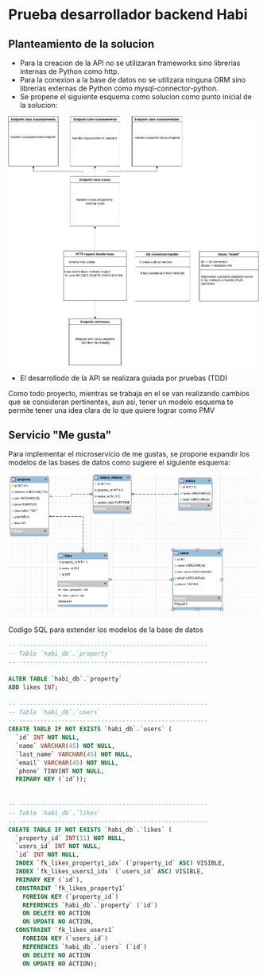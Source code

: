 # Prueba desarrollador backend Habi

## Planteamiento de la solucion

- Para la creacion de la API no se utilizaran frameworks sino librerias internas de Python como http.
- Para la conexion a la base de datos no se utilizara ninguna ORM sino librerias externas de Python como mysql-connector-python.
- Se propene el siguiente esquema como solucion como punto inicial de la solucion:

![arquitectura](./img/arquitectura.png "arquitectura")

- El desarrollodo de la API se realizara guiada por pruebas (TDD)

Como todo proyecto, mientras se trabaja en el se van realizando cambios que se consideran pertinentes, aun asi, tener un modelo esquema te permite tener una idea clara de lo que quiere lograr como PMV

## Servicio "Me gusta"

Para implementar el microservicio de me gustas, se propone expandir los modelos de las bases de datos como sugiere el siguiente esquema:

![modelos likes](./img/modelo_likes.png "modelo likes")

Codigo SQL para extender los modelos de la base de datos
```SQL
-- -----------------------------------------------------
-- Table `habi_db`.`property`
-- -----------------------------------------------------

ALTER TABLE `habi_db`.`property`
ADD likes INT;

-- -----------------------------------------------------
-- Table `habi_db`.`users`
-- -----------------------------------------------------
CREATE TABLE IF NOT EXISTS `habi_db`.`users` (
  `id` INT NOT NULL,
  `name` VARCHAR(45) NOT NULL,
  `last_name` VARCHAR(45) NOT NULL,
  `email` VARCHAR(45) NOT NULL,
  `phone` TINYINT NOT NULL,
  PRIMARY KEY (`id`));


-- -----------------------------------------------------
-- Table `habi_db`.`likes`
-- -----------------------------------------------------
CREATE TABLE IF NOT EXISTS `habi_db`.`likes` (
  `property_id` INT(11) NOT NULL,
  `users_id` INT NOT NULL,
  `id` INT NOT NULL,
  INDEX `fk_likes_property1_idx` (`property_id` ASC) VISIBLE,
  INDEX `fk_likes_users1_idx` (`users_id` ASC) VISIBLE,
  PRIMARY KEY (`id`),
  CONSTRAINT `fk_likes_property1`
    FOREIGN KEY (`property_id`)
    REFERENCES `habi_db`.`property` (`id`)
    ON DELETE NO ACTION
    ON UPDATE NO ACTION,
  CONSTRAINT `fk_likes_users1`
    FOREIGN KEY (`users_id`)
    REFERENCES `habi_db`.`users` (`id`)
    ON DELETE NO ACTION
    ON UPDATE NO ACTION);
```